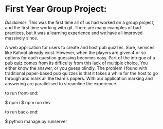 # First Year Group Project:
*Disclaimer*: This was the first time all of us had worked on a group project, and the first time working with git. There are many examples of bad practices, but it was a learning experience and we have all improved massively since.

A web application for users to create and host pub quizzes.
Sure, services like Kahoot already exist. However, when the players are given 4 or so options for each question guessing becomes easy. Part of the intrigue of a pub quiz comes from its difficulty from this lack of multiple choice. You either know the answer, or you guess blindly.
The problem I found with traditional paper-based pub quizzes is that it takes a while for the host to go through and mark all the team's papers. With our application marking and answering are parallelised to streamline the experience.

to run front-end:

$ npm i 
$ npm run dev


to run back-end:

$ python manage.py runserver
